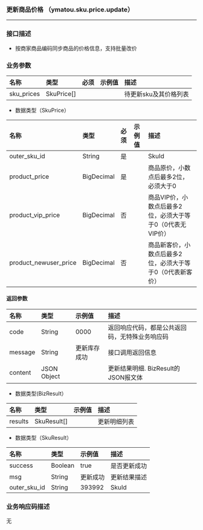 ### 更新商品价格 （ymatou.sku.price.update）

---

### 接口描述

* 按商家商品编码同步商品的价格信息，支持批量改价


### 业务参数

| 名称 | 类型 | 必须 | 示例值 | 描述 |
| :--- | :--- | :--- | :--- | :--- |
| sku\_prices |SkuPrice[]  |  |  |  待更新sku及其价格列表|

* 数据类型（SkuPrice）

| 名称 | 类型 | 必须 | 示例值 | 描述 |
| :--- | :--- | :--- | :--- | :--- |
| outer_sku_id |String |  是|  |  SkuId|
| product_price |BigDecimal |  是|  |  商品原价，小数点后最多2位，必须大于0|
| product_vip_price |BigDecimal |  否|  |  商品VIP价，小数点后最多2位，必须大于等于0（0代表无VIP价）|
| product_newuser_price |BigDecimal |  否|  |  商品新客价，小数点后最多2位，必须大于等于0（0代表新客价）|


#### 返回参数


| 名称 | 类型 | 示例值 | 描述 |
| :--- | :--- | :--- | :--- |
| code | String | 0000 | 返回响应代码，都是公共返回码，无特殊业务响应码 |
| message | String | 更新库存成功 | 接口调用返回信息 |
| content | JSON Object |  | 更新结果明细. BizResult的JSON报文体 |

* 数据类型(BizResult）

| 名称 | 类型 | 示例值 | 描述 |
| :--- | :--- | :--- | :--- |
| results | SkuResult[] |  | 更新明细列表 |

* 数据类型（SkuResult）

| 名称 | 类型 | 示例值 | 描述 |
| :--- | :--- | :--- | :--- |
| success | Boolean | true | 是否更新成功 |
| msg | String | 更新成功 | 更新结果描述 |
| outer_sku_id | String | 393992 | SkuId |

### 业务响应码描述
无